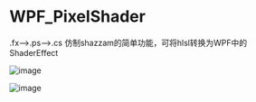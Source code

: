 # WPF_PixelShader
.fx-->.ps-->.cs 仿制shazzam的简单功能，可将hlsl转换为WPF中的ShaderEffect

 ![image](https://github.com/lenkasetGitHub/Song_WPF_PixelShader/blob/master/screenshoot/%E5%BA%94%E7%94%A8%E5%89%8D.PNG)

 ![image](https://github.com/lenkasetGitHub/Song_WPF_PixelShader/tree/master/screenshoot/应用后.png)
